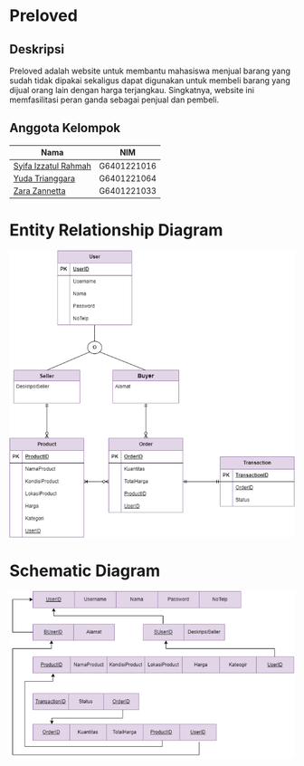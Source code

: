 # Preloved
## Deskripsi
Preloved adalah website untuk membantu mahasiswa menjual barang yang sudah tidak dipakai sekaligus dapat digunakan untuk membeli barang yang dijual orang lain dengan harga terjangkau. Singkatnya, website ini memfasilitasi peran ganda sebagai penjual dan pembeli.

## Anggota Kelompok
|Nama|NIM|
|--|--|
|[Syifa Izzatul Rahmah]()|G6401221016
|[Yuda Trianggara]()|G6401221064|
|[Zara Zannetta](https://github.com/zarazannetta)|G6401221033|

# Entity Relationship Diagram
![ERD](diagram/eer-diagram-preloved.drawio.png)

# Schematic Diagram
![Schematic Diagram](diagram/schematic-diagram-preloved.drawio.png)
